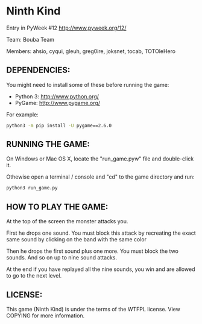 Ninth Kind
==========

Entry in PyWeek #12 <http://www.pyweek.org/12/>

Team: Bouba Team

Members: ahsio, cyqui, gleuh, greg0ire, joksnet, tocab, TOTOleHero

## DEPENDENCIES:

You might need to install some of these before running the game:

* Python 3:     http://www.python.org/
* PyGame:     http://www.pygame.org/

For example:
```sh
python3 -m pip install -U pygame==2.6.0
```

## RUNNING THE GAME:

On Windows or Mac OS X, locate the "run_game.pyw" file and double-click it.

Othewise open a terminal / console and "cd" to the game directory and run:

```sh
python3 run_game.py
```

## HOW TO PLAY THE GAME:

At the top of the screen the monster attacks you.

First he drops one sound.
You must block this attack by recreating the exact same sound 
by clicking on the band with the same color

Then he drops the first sound plus one more. You must block the two sounds.
And so on up to nine sound attacks.

At the end if you have replayed all the nine sounds,
you win and are allowed to go to the next level.

## LICENSE:

This game (Ninth Kind) is under the terms of the WTFPL license. View COPYING
for more information.
